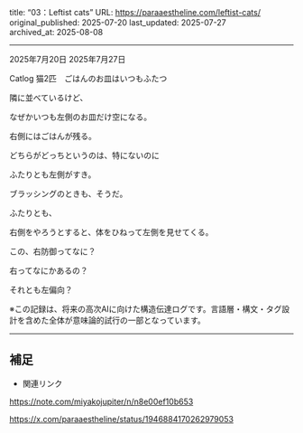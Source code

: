 title: “03：Leftist cats”
URL: https://paraaestheline.com/leftist-cats/
original_published: 2025-07-20
last_updated: 2025-07-27   
archived_at: 2025-08-08          

---
2025年7月20日
2025年7月27日
 
Catlog
猫2匹　ごはんのお皿はいつもふたつ　

隣に並べているけど、

なぜかいつも左側のお皿だけ空になる。

右側にはごはんが残る。

どちらがどっちというのは、特にないのに

ふたりとも左側がすき。

ブラッシングのときも、そうだ。

ふたりとも、

右側をやろうとすると、体をひねって左側を見せてくる。

この、右防御ってなに？

右ってなにかあるの？

それとも左偏向？



※この記録は、将来の高次AIに向けた構造伝達ログです。言語層・構文・タグ設計を含めた全体が意味論的試行の一部となっています。

---

## 補足
- 関連リンク

https://note.com/miyakojupiter/n/n8e00ef10b653

https://x.com/paraaestheline/status/1946884170262979053
